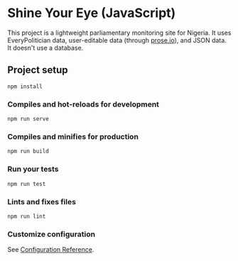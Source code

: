 # Shine Your Eye (JavaScript)

This project is a lightweight parliamentary monitoring site for Nigeria. It
uses EveryPolitician data, user-editable data (through
[prose.io](http://prose.io/)), and JSON data. It doesn't use a database.

## Project setup
```
npm install
```

### Compiles and hot-reloads for development
```
npm run serve
```

### Compiles and minifies for production
```
npm run build
```

### Run your tests
```
npm run test
```

### Lints and fixes files
```
npm run lint
```

### Customize configuration
See [Configuration Reference](https://cli.vuejs.org/config/).
